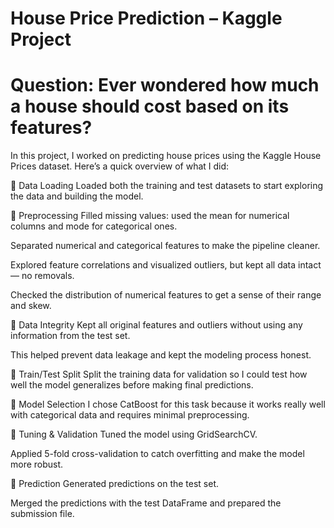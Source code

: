 # House Price Prediction – Kaggle Project
# Question: Ever wondered how much a house should cost based on its features?
In this project, I worked on predicting house prices using the Kaggle House Prices dataset. Here’s a quick overview of what I did:

🔹 Data Loading
Loaded both the training and test datasets to start exploring the data and building the model.

🔹 Preprocessing
Filled missing values: used the mean for numerical columns and mode for categorical ones.

Separated numerical and categorical features to make the pipeline cleaner.

Explored feature correlations and visualized outliers, but kept all data intact — no removals.

Checked the distribution of numerical features to get a sense of their range and skew.

🔹 Data Integrity
Kept all original features and outliers without using any information from the test set.

This helped prevent data leakage and kept the modeling process honest.

🔹 Train/Test Split
Split the training data for validation so I could test how well the model generalizes before making final predictions.

🔹 Model Selection
I chose CatBoost for this task because it works really well with categorical data and requires minimal preprocessing.

🔹 Tuning & Validation
Tuned the model using GridSearchCV.

Applied 5-fold cross-validation to catch overfitting and make the model more robust.

🔹 Prediction
Generated predictions on the test set.

Merged the predictions with the test DataFrame and prepared the submission file.

